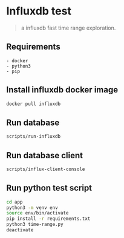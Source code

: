 # Influxdb test

> a influxdb fast time range exploration.

## Requirements

```
- docker
- python3
- pip
```

## Install influxdb docker image

```sh
docker pull influxdb
```

## Run database

```sh
scripts/run-influxdb
```

## Run database client 
```sh
scripts/influx-client-console
```

## Run python test script
```sh
cd app
python3 -m venv env
source env/bin/activate
pip install -r requirements.txt
python3 time-range.py
deactivate
```
